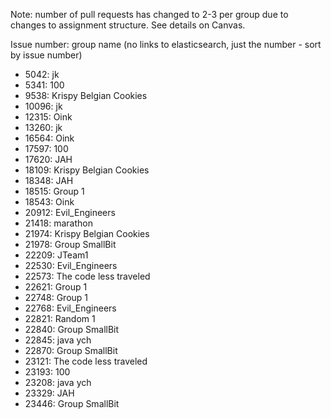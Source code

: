 Note: number of pull requests has changed to 2-3 per group due to changes to assignment structure. See details on Canvas.

Issue number: group name (no links to elasticsearch, just the number - sort by issue number)
* 5042: jk
* 5341: 100
* 9538: Krispy Belgian Cookies
* 10096: jk
* 12315: Oink
* 13260: jk
* 16564: Oink
* 17597: 100
* 17620: JAH
* 18109: Krispy Belgian Cookies
* 18348: JAH
* 18515: Group 1
* 18543: Oink
* 20912: Evil_Engineers
* 21418: marathon
* 21974: Krispy Belgian Cookies
* 21978: Group SmallBit
* 22209: JTeam1
* 22530: Evil_Engineers
* 22573: The code less traveled
* 22621: Group 1
* 22748: Group 1
* 22768: Evil_Engineers
* 22821: Random 1
* 22840: Group SmallBit
* 22845: java ych
* 22870: Group SmallBit
* 23121: The code less traveled
* 23193: 100
* 23208: java ych
* 23329: JAH
* 23446: Group SmallBit

